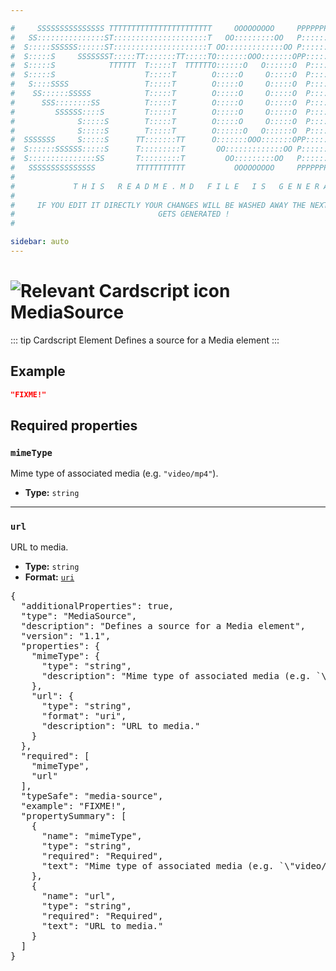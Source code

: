 ```yaml
---

#     SSSSSSSSSSSSSSS TTTTTTTTTTTTTTTTTTTTTTT     OOOOOOOOO     PPPPPPPPPPPPPPPPP    !!!  
#   SS:::::::::::::::ST:::::::::::::::::::::T   OO:::::::::OO   P::::::::::::::::P  !!:!! 
#  S:::::SSSSSS::::::ST:::::::::::::::::::::T OO:::::::::::::OO P::::::PPPPPP:::::P !:::! 
#  S:::::S     SSSSSSST:::::TT:::::::TT:::::TO:::::::OOO:::::::OPP:::::P     P:::::P!:::! 
#  S:::::S            TTTTTT  T:::::T  TTTTTTO::::::O   O::::::O  P::::P     P:::::P!:::! 
#  S:::::S                    T:::::T        O:::::O     O:::::O  P::::P     P:::::P!:::! 
#   S::::SSSS                 T:::::T        O:::::O     O:::::O  P::::PPPPPP:::::P !:::! 
#    SS::::::SSSSS            T:::::T        O:::::O     O:::::O  P:::::::::::::PP  !:::! 
#      SSS::::::::SS          T:::::T        O:::::O     O:::::O  P::::PPPPPPPPP    !:::! 
#         SSSSSS::::S         T:::::T        O:::::O     O:::::O  P::::P            !:::! 
#              S:::::S        T:::::T        O:::::O     O:::::O  P::::P            !!:!! 
#              S:::::S        T:::::T        O::::::O   O::::::O  P::::P             !!!   
#  SSSSSSS     S:::::S      TT:::::::TT      O:::::::OOO:::::::OPP::::::PP                 
#  S::::::SSSSSS:::::S      T:::::::::T       OO:::::::::::::OO P::::::::P           !!!  
#  S:::::::::::::::SS       T:::::::::T         OO:::::::::OO   P::::::::P          !!:!! 
#   SSSSSSSSSSSSSSS         TTTTTTTTTTT           OOOOOOOOO     PPPPPPPPPP           !!!  
#                                                                                          
#             T H I S   R E A D M E . M D   F I L E   I S   G E N E R A T E D !           
#                                                                                         
#     IF YOU EDIT IT DIRECTLY YOUR CHANGES WILL BE WASHED AWAY THE NEXT TIME THIS FILE  
#                                GETS GENERATED !
#                                                                                         

sidebar: auto
---
```


# <img class="header-prefix-icon" :src="$withBase('/cardscript-assets/icons/24dp/media-source.svg')" alt="Relevant Cardscript icon">MediaSource

::: tip Cardscript Element
Defines a source for a Media element
:::

## Example

``` json
"FIXME!"
```

## Required properties

### `mimeType`

Mime type of associated media (e.g. `"video/mp4"`).

* **Type:** `string`

----

### `url`

URL to media.

* **Type:** `string`
* **Format:** [`uri`](https://json-schema.org/understanding-json-schema/reference/string.html#format)



<pre>
{
  "additionalProperties": true,
  "type": "MediaSource",
  "description": "Defines a source for a Media element",
  "version": "1.1",
  "properties": {
    "mimeType": {
      "type": "string",
      "description": "Mime type of associated media (e.g. `\"video/mp4\"`)."
    },
    "url": {
      "type": "string",
      "format": "uri",
      "description": "URL to media."
    }
  },
  "required": [
    "mimeType",
    "url"
  ],
  "typeSafe": "media-source",
  "example": "FIXME!",
  "propertySummary": [
    {
      "name": "mimeType",
      "type": "string",
      "required": "Required",
      "text": "Mime type of associated media (e.g. `\"video/mp4\"`)."
    },
    {
      "name": "url",
      "type": "string",
      "required": "Required",
      "text": "URL to media."
    }
  ]
}
</pre>

